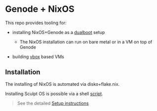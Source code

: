 # Genode + NixOS

This repo provides tooling for:

* installing NixOS+Genode as a [dualboot](./dualboot) setup
  * The NixOS installation can run on bare metal or in a VM on top of Genode

* building [vbox](./vbox) based VMs


## Installation

The installing of NixOS is automated via disko+flake.nix.

Installing Sculpt OS is possible via a shell [script](./dualboot/install_sculpt.sh).

> See the detailed [Setup instructions](./dualboot/README.md)
